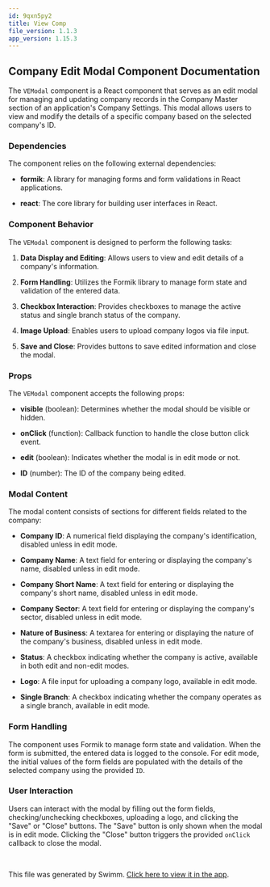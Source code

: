 ```yaml
---
id: 9qxn5py2
title: View Comp
file_version: 1.1.3
app_version: 1.15.3
---
```


## **Company Edit Modal Component Documentation**

The `VEModal` component is a React component that serves as an edit modal for managing and updating company records in the Company Master section of an application's Company Settings. This modal allows users to view and modify the details of a specific company based on the selected company's ID.

### **Dependencies**

The component relies on the following external dependencies:

*   **formik**: A library for managing forms and form validations in React applications.

*   **react**: The core library for building user interfaces in React.

### **Component Behavior**

The `VEModal` component is designed to perform the following tasks:

1.  **Data Display and Editing**: Allows users to view and edit details of a company's information.

2.  **Form Handling**: Utilizes the Formik library to manage form state and validation of the entered data.

3.  **Checkbox Interaction**: Provides checkboxes to manage the active status and single branch status of the company.

4.  **Image Upload**: Enables users to upload company logos via file input.

5.  **Save and Close**: Provides buttons to save edited information and close the modal.

### **Props**

The `VEModal` component accepts the following props:

*   **visible** (boolean): Determines whether the modal should be visible or hidden.

*   **onClick** (function): Callback function to handle the close button click event.

*   **edit** (boolean): Indicates whether the modal is in edit mode or not.

*   **ID** (number): The ID of the company being edited.

### **Modal Content**

The modal content consists of sections for different fields related to the company:

*   **Company ID**: A numerical field displaying the company's identification, disabled unless in edit mode.

*   **Company Name**: A text field for entering or displaying the company's name, disabled unless in edit mode.

*   **Company Short Name**: A text field for entering or displaying the company's short name, disabled unless in edit mode.

*   **Company Sector**: A text field for entering or displaying the company's sector, disabled unless in edit mode.

*   **Nature of Business**: A textarea for entering or displaying the nature of the company's business, disabled unless in edit mode.

*   **Status**: A checkbox indicating whether the company is active, available in both edit and non-edit modes.

*   **Logo**: A file input for uploading a company logo, available in edit mode.

*   **Single Branch**: A checkbox indicating whether the company operates as a single branch, available in edit mode.

### **Form Handling**

The component uses Formik to manage form state and validation. When the form is submitted, the entered data is logged to the console. For edit mode, the initial values of the form fields are populated with the details of the selected company using the provided `ID`.

### **User Interaction**

Users can interact with the modal by filling out the form fields, checking/unchecking checkboxes, uploading a logo, and clicking the "Save" or "Close" buttons. The "Save" button is only shown when the modal is in edit mode. Clicking the "Close" button triggers the provided `onClick` callback to close the modal.

<br/>

This file was generated by Swimm. [Click here to view it in the app](https://app.swimm.io/repos/Z2l0aHViJTNBJTNBU3lzdGVjaEhSTSUzQSUzQU11a3RhUGF0aWw=/docs/9qxn5py2).
